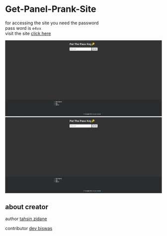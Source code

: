 # Get-Panel-Prank-Site
for accessing  the site you need the password <br>
pass word is `e4vx` <br>
visit the site [click here](https://e4vxpanell.netlify.app/)

<img src="./img/prank.png">
<img src="./img/prank.png">

## about creator
author [tahsin zidane]((https://tahsinportfo.netlify.app/))

contributor [dev biswas]((https://github.com/devbiswas10))



